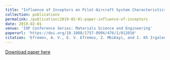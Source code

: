 ```yaml
---
title: "Influence of Inceptors on Pilot-Aircraft System Characteristics and Flying Qualities"
collection: publications
permalink: /publication/2019-02-01-paper-influence-of-inceptors
date: 2019-02-01
venue: 'IOP Conference Series: Materials Science and Engineering'
paperurl: 'https://doi.org/10.1088/1757-899X/476/1/012010'
citation: 'Efremov, A. V., E. V. Efremov, Z. MbiKayi, and I. Kh Irgaleev. &quot;Influence of Inceptors on Pilot-Aircraft System Characteristics and Flying Qualities.&quot; <i> IOP Conference Series: Materials Science and Engineering</i>, vol. 476, no. 1, p. 012010. IOP Publishing, 2019.'
---
```


[Download paper here](https://zmbikayi.github.io/files/paper_influence_of_inceptors.pdf)

